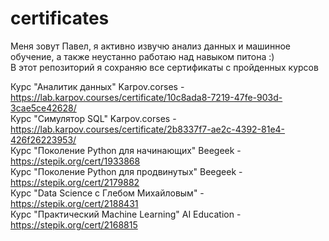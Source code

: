 # certificates


Меня зовут Павел, я активно извучю анализ данных и машинное обучение, а также неустанно работаю над навыком питона :)   
В этот репозиторий я сохраняю все сертификаты с пройденных курсов

Курс "Аналитик данных" Karpov.corses - https://lab.karpov.courses/certificate/10c8ada8-7219-47fe-903d-3cae5ce42628/   
Курс "Симулятор SQL" Karpov.corses - https://lab.karpov.courses/certificate/2b8337f7-ae2c-4392-81e4-426f26223953/   
Курс "Поколение Python для начинающих" Beegeek - https://stepik.org/cert/1933868   
Курс "Поколение Python для продвинутых" Beegeek - https://stepik.org/cert/2179882   
Курс "Data Science с Глебом Михайловым" - https://stepik.org/cert/2188431   
Курс "Практический Machine Learning" AI Education - https://stepik.org/cert/2168815   
